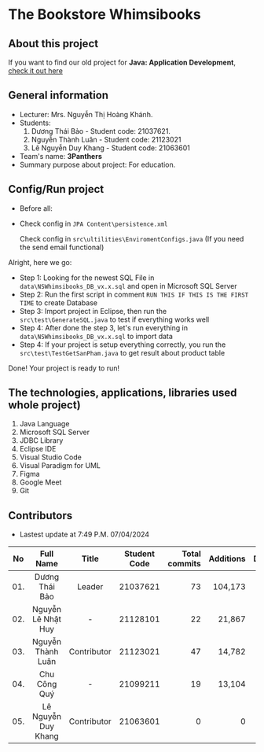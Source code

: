 # The Bookstore Whimsibooks
## About this project
If you want to find our old project for **Java: Application Development**, [check it out here](https://github.com/kennex666/ManageBookstore-Whimsibooks-Java/tree/PhatTrienUngDung_FullSource_Final)

## General information
- Lecturer: Mrs. Nguyễn Thị Hoàng Khánh.
- Students:
    1. Dương Thái Bảo - Student code: 21037621.
    2. Nguyễn Thành Luân - Student code: 21123021
    3. Lê Nguyễn Duy Khang - Student code: 21063601
- Team's name: **3Panthers**
- Summary purpose about project: For education.

## Config/Run project
- Before all:
- 
    Check config in `JPA Content\persistence.xml`
  
    Check config in `src\ultilities\EnviromentConfigs.java` (If you need the send email functional)

Alright, here we go:

- Step 1: Looking for the newest SQL File in `data\NSWhimsibooks_DB_vx.x.sql` and open in Microsoft SQL Server  
- Step 2: Run the first script in comment `RUN THIS IF THIS IS THE FIRST TIME` to create Database
- Step 3: Import project in Eclipse, then run the `src\test\GenerateSQL.java` to test if everything works well
- Step 4: After done the step 3, let's run everything in `data\NSWhimsibooks_DB_vx.x.sql` to import data
- Step 4: If your project is setup everything correctly, you run the `src\test\TestGetSanPham.java` to get result about product table

Done! Your project is ready to run!

## The technologies, applications, libraries used whole project)
1. Java Language
2. Microsoft SQL Server
3. JDBC Library
4. Eclipse IDE
5. Visual Studio Code
6. Visual Paradigm for UML
7. Figma
8. Google Meet
9. Git

## Contributors
- Lastest update at 7:49 P.M. 07/04/2024

| No  | Full Name | Title | Student Code | Total commits  | Additions | Deletions | Join time | Disontinued |
| :--: |:--:| :--: | :--: | --:| --: | --: | :--: | :--: |
| 01. | Dương Thái Bảo | Leader | 21037621  | 73 | 104,173 | 48,778 | 01/08/23  | - |
| 02. | Nguyễn Lê Nhật Huy | - | 21128101 | 22 | 21,867 | 7,614 | 01/08/23 | 20/12/23 |
| 03. | Nguyễn Thành Luân | Contributor | 21123021 | 47 | 14,782 | 4,222 | 01/08/23 | - |
| 04. | Chu Công Quý | - | 21099211 | 19 | 13,104 | 6,292 | 01/08/23 | 20/12/23 |
| 05. | Lê Nguyễn Duy Khang | Contributor | 21063601 | 0 | 0 | 0 | 20/12/23 | - |
